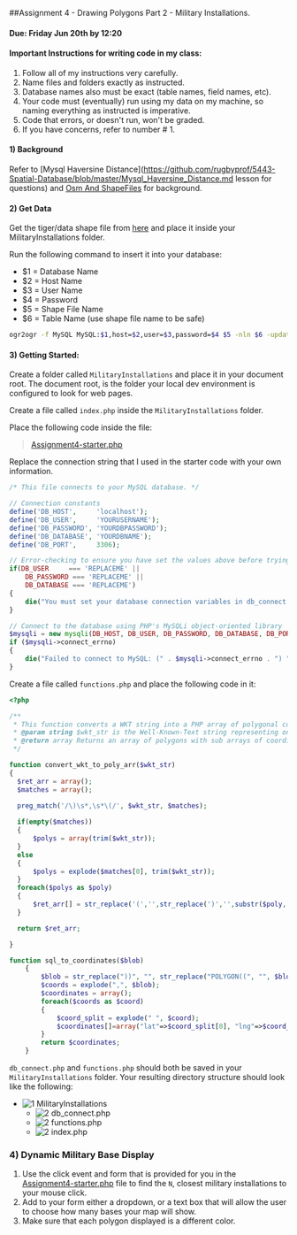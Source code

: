 ##Assignment 4 - Drawing Polygons Part 2 - Military Installations.

#### Due: Friday Jun 20th by 12:20

#### Important Instructions for writing code in my class:

>
1. Follow all of my instructions very carefully.
2. Name files and folders exactly as instructed.
3. Database names also must be exact (table names, field names, etc).
4. Your code must (eventually) run using my data on my machine, so naming everything as instructed is imperative. 
5. Code that errors, or doesn't run, won't be graded.
6. If you have concerns, refer to number # 1.

#### 1) Background

Refer to [Mysql Haversine Distance](https://github.com/rugbyprof/5443-Spatial-Database/blob/master/Mysql_Haversine_Distance.md lesson for questions) and [Osm And ShapeFiles](https://github.com/rugbyprof/5443-Spatial-Database/blob/master/OsmAndShapeFiles.md) for background.


#### 2) Get Data

Get the tiger/data shape file from [here](ftp://ftp2.census.gov/geo/tiger/TIGER2013/MIL/tl_2013_us_mil.zip) and place it inside your MilitaryInstallations folder.

Run the following command to insert it into your database:

- $1 = Database Name
- $2 = Host Name
- $3 = User Name
- $4 = Password
- $5 = Shape File Name
- $6 = Table Name (use shape file name to be safe)

```bash
ogr2ogr -f MySQL MySQL:$1,host=$2,user=$3,password=$4 $5 -nln $6 -update -overwrite -lco engine=MYISAM
```

#### 3) Getting Started:

Create a folder called `MilitaryInstallations` and place it in your document root. The document root, is the folder your local dev environment is configured to look for web pages.

Create a file called `index.php` inside the `MilitaryInstallations` folder.

Place the following code inside the file:

> [Assignment4-starter.php](https://github.com/rugbyprof/5443-Spatial-Database/blob/master/Assignment4-starter.php)

Replace the connection string that I used in the starter code with your own information.

```php
/* This file connects to your MySQL database. */

// Connection constants 
define('DB_HOST',     'localhost');
define('DB_USER',     'YOURUSERNAME');
define('DB_PASSWORD', 'YOURDBPASSWORD');
define('DB_DATABASE', 'YOURDBNAME');
define('DB_PORT',     3306);

// Error-checking to ensure you have set the values above before trying to run one of the examples
if(DB_USER     === 'REPLACEME' ||
    DB_PASSWORD === 'REPLACEME' ||
    DB_DATABASE === 'REPLACEME')
{
    die("You must set your database connection variables in db_connect.php before viewing this example!");
}

// Connect to the database using PHP's MySQLi object-oriented library
$mysqli = new mysqli(DB_HOST, DB_USER, DB_PASSWORD, DB_DATABASE, DB_PORT);
if ($mysqli->connect_errno)
{
    die("Failed to connect to MySQL: (" . $mysqli->connect_errno . ") " . $mysqli->connect_error);
}
```

Create a file called `functions.php` and place the following code in it:

```php
<?php

/**
 * This function converts a WKT string into a PHP array of polygonal coordinate pairs.
 * @param string $wkt_str is the Well-Known-Text string representing one or more polygons
 * @return array Returns an array of polygons with sub arrays of coordinate pairs
 */ 

function convert_wkt_to_poly_arr($wkt_str)
{
  $ret_arr = array();
  $matches = array();

  preg_match('/\)\s*,\s*\(/', $wkt_str, $matches);
  
  if(empty($matches))
  {  
      $polys = array(trim($wkt_str));
  }
  else
  {
      $polys = explode($matches[0], trim($wkt_str));
  }
  foreach($polys as $poly)
  {
      $ret_arr[] = str_replace('(','',str_replace(')','',substr($poly, stripos($poly,'(')+2, stripos($poly,')')-2))); 
  }

  return $ret_arr;

}

function sql_to_coordinates($blob)
    {
        $blob = str_replace("))", "", str_replace("POLYGON((", "", $blob));
        $coords = explode(",", $blob);
        $coordinates = array();
        foreach($coords as $coord)
        {
            $coord_split = explode(" ", $coord);
            $coordinates[]=array("lat"=>$coord_split[0], "lng"=>$coord_split[1]);
        }
        return $coordinates;
    }
```

`db_connect.php` and `functions.php` should both be saved in your `MilitaryInstallations` folder. Your resulting directory structure should look like the following:

- ![1] MilitaryInstallations
    - ![2] db_connect.php
    - ![2] functions.php
    - ![2] index.php



### 4) Dynamic Military Base Display

1. Use the click event and form that is provided for you in the [Assignment4-starter.php](https://github.com/rugbyprof/5443-Spatial-Database/blob/master/Assignment4-starter.php) file to find
the `N`, closest military installations to your mouse click. 
2. Add to your form either a dropdown, or a text box that will allow the user to choose how
many bases your map will show. 
3. Make sure that each polygon displayed is a different color. 



[1]: https://cdn1.iconfinder.com/data/icons/stilllife/24x24/filesystems/gnome-fs-directory.png
[2]: http://png-2.findicons.com/files/icons/2360/spirit20/20/file_php.png
[3]: http://www.lecollagiste.com/collanews/themes/lilina/web/media/folder.gif
